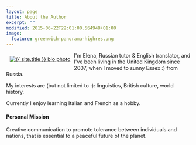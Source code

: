 ```yaml
---
layout: page
title: About the Author
excerpt: ""
modified: 2015-06-22T22:01:00.564948+01:00
image:
  feature: greenwich-panorama-highres.png
---
```


<div style="float: left; padding: 10px;" >
	<a href="{{ site.url }}/" class="bio-photo" rel="home" title="{{ site.title }}">
		<img src="{{ site.url }}/images/{{ site.logo }}" class="bio-photo" alt="{{ site.title }} bio photo">
	</a>
</div>

I'm Elena, Russian tutor & English translator, and I've been living in the United Kingdom since 2007, when I moved to sunny Essex :) from Russia.

My interests are (but not limited to :): linguistics, British culture, world history.

Currently I enjoy learning Italian and French as a hobby.

#### Personal Mission

Creative communication to promote tolerance between individuals and nations, that is essential to a peaceful future of the planet.
